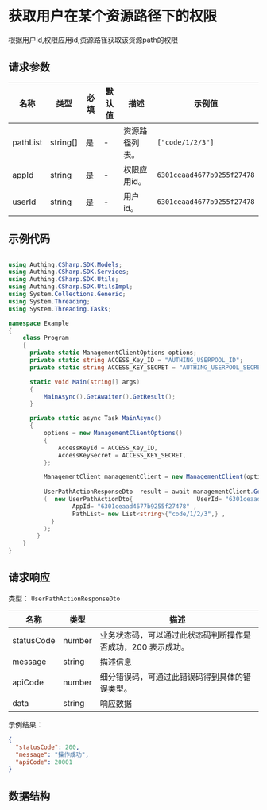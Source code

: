 # 获取用户在某个资源路径下的权限

<!--
  警告⚠️：
  不要直接修改该文档，
  https://github.com/Authing/authing-docs-factory
  使用该项目进行生成
-->

<LastUpdated />

根据用户id,权限应用id,资源路径获取该资源path的权限

## 请求参数

| 名称 | 类型 | 必填 | 默认值 | 描述 | 示例值 |
| ---- | ---- | ---- | ---- | ---- | ---- |
| pathList | string[] | 是 | - | 资源路径列表。   | `["code/1/2/3"]` |
| appId | string | 是 | - | 权限应用id。   | `6301ceaad4677b9255f27478` |
| userId | string | 是 | - | 用户id。   | `6301ceaad4677b9255f27478` |


## 示例代码

```csharp

using Authing.CSharp.SDK.Models;
using Authing.CSharp.SDK.Services;
using Authing.CSharp.SDK.Utils;
using Authing.CSharp.SDK.UtilsImpl;
using System.Collections.Generic;
using System.Threading;
using System.Threading.Tasks;

namespace Example
{
    class Program
    {
      private static ManagementClientOptions options;
      private static string ACCESS_Key_ID = "AUTHING_USERPOOL_ID";
      private static string ACCESS_KEY_SECRET = "AUTHING_USERPOOL_SECRET";

      static void Main(string[] args)
      {
          MainAsync().GetAwaiter().GetResult();
      }

      private static async Task MainAsync()
      {
          options = new ManagementClientOptions()
          {
              AccessKeyId = ACCESS_Key_ID,
              AccessKeySecret = ACCESS_KEY_SECRET,
          };

          ManagementClient managementClient = new ManagementClient(options);
        
          UserPathActionResponseDto  result = await managementClient.GetAuthenticationPath
          (  new UserPathActionDto{                  UserId= "6301ceaad4677b9255f27478" ,
                  AppId= "6301ceaad4677b9255f27478" ,
                  PathList= new List<string>{"code/1/2/3",} ,
            }
          );
        }
    }
}

```



## 请求响应

类型： `UserPathActionResponseDto`

| 名称 | 类型 | 描述 |
| ---- | ---- | ---- |
| statusCode | number | 业务状态码，可以通过此状态码判断操作是否成功，200 表示成功。 |
| message | string | 描述信息 |
| apiCode | number | 细分错误码，可通过此错误码得到具体的错误类型。 |
| data | string | 响应数据 |



示例结果：

```json
{
  "statusCode": 200,
  "message": "操作成功",
  "apiCode": 20001
}
```

## 数据结构


